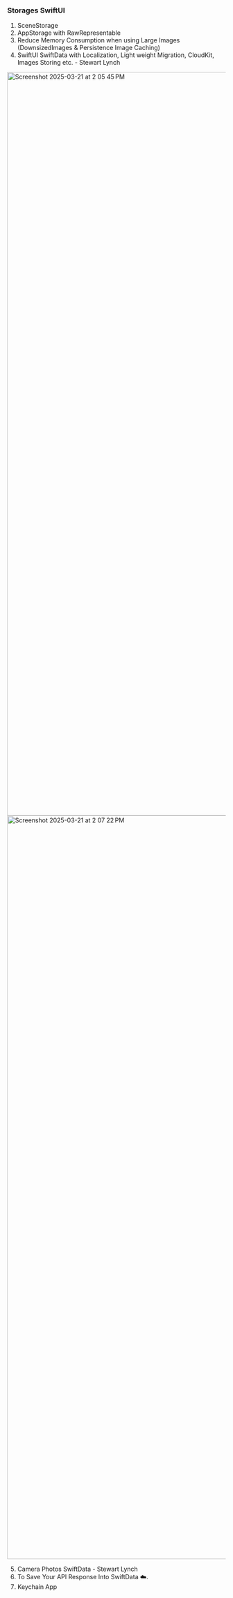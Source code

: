 ### Storages SwiftUI


1. SceneStorage
2. AppStorage with RawRepresentable
3. Reduce Memory Consumption when using Large Images (DownsizedImages & Persistence Image Caching)
4. SwiftUI SwiftData with Localization, Light weight Migration, CloudKit, Images Storing etc. - Stewart Lynch
  <img width="1710" alt="Screenshot 2025-03-21 at 2 05 45 PM" src="https://github.com/user-attachments/assets/56a682f1-8fe3-454f-a25b-2cb788e293e4" />
  <img width="1710" alt="Screenshot 2025-03-21 at 2 07 22 PM" src="https://github.com/user-attachments/assets/2f797214-875e-4efd-bbd1-4cf4707ed7df" />

5. Camera Photos SwiftData - Stewart Lynch
6. To Save Your API Response Into SwiftData ☁️.
7. Keychain App
